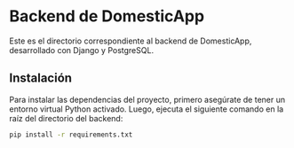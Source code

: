 # Backend de DomesticApp

Este es el directorio correspondiente al backend de DomesticApp, desarrollado con Django y PostgreSQL.

## Instalación

Para instalar las dependencias del proyecto, primero asegúrate de tener un entorno virtual Python activado. Luego, ejecuta el siguiente comando en la raíz del directorio del backend:

```bash
pip install -r requirements.txt
```
